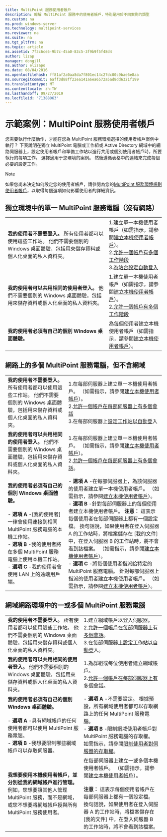```yaml
---
title: MultiPoint 服務使用者帳戶
description: 瞭解 MultiPoint 服務中的使用者帳戶，特別是用於不同案例的類型
ms.custom: na
ms.prod: windows-server
ms.technology: multipoint-services
ms.reviewer: na
ms.suite: na
ms.tgt_pltfrm: na
ms.topic: article
ms.assetid: 7f3c6ce5-9b7c-45a0-83c5-3f9b9f5f48d4
author: lizap
manager: dongill
ms.author: elizapo
ms.date: 08/04/2016
ms.openlocfilehash: ff81af2a0aa8da7f801ec14c27dc00c9bae6e8aa
ms.sourcegitcommit: 6aff3d88ff22ea141a6ea6572a5ad8dd6321f199
ms.translationtype: MT
ms.contentlocale: zh-TW
ms.lasthandoff: 09/27/2019
ms.locfileid: "71388963"
---
```

# <a name="example-scenarios-multipoint-services-user-accounts"></a>示範案例：MultiPoint 服務使用者帳戶
您需要執行什麼動作，才能在您為 MultiPoint 服務環境選擇的使用者帳戶案例中執行？ 下表說明在獨立 MultiPoint 電腦或工作組或 Active Directory 網域中的網路伺服器上，設定使用者帳戶和準備工作站以進行共用或個別使用者帳戶時，所要執行的每項工作。 選擇適用于您環境的案例。 然後遵循表格中的連結來完成每個必要的設定工作。  
  
> [!NOTE]  
> 如果您尚未決定如何設定您的使用者帳戶，請參閱為您的[MultiPoint 服務環境規劃使用者帳戶](Plan-user-accounts-for-your-MultiPoint-services-environment.md)，以取得每個選項如何影響使用者的詳細資訊。  
  
## <a name="single-multipoint-services-computer-in-a-stand-alone-environment-no-network"></a>獨立環境中的單一 MultiPoint 服務電腦（沒有網路）  
  
|||  
|-|-|  
|**我的使用者不需要登入。** 所有使用者都可以使用這些工作站。 他們不需要個別的 Windows 桌面體驗，包括用來儲存資料或個人化桌面的私人資料夾。|1.建立單一本機使用者帳戶（如需指示，請參閱[建立本機使用者帳戶](Create-local-user-accounts.md)）。<br />2.[允許一個帳戶有多個工作階段](Allow-one-account-to-have-multiple-sessions.md)<br />3.[為站台設定自動登入](Configure-stations-for-automatic-logon.md)|  
|**我的使用者可以共用相同的使用者登入。** 他們不需要個別的 Windows 桌面體驗，包括用來儲存資料或個人化桌面的私人資料夾。|1.建立單一本機使用者帳戶（如需指示，請參閱[建立本機使用者帳戶](Create-local-user-accounts.md)）。<br />2.[允許一個帳戶有多個工作階段](Allow-one-account-to-have-multiple-sessions.md)|  
|**我的使用者必須有自己的個別 Windows 桌面體驗。**|為每個使用者建立本機使用者帳戶（如需指示，請參閱[建立本機使用者帳戶](Create-local-user-accounts.md)）。|  
  
## <a name="multiple-multipoint-services-computers-on-a-network-but-with-no-domain"></a>網路上的多個 MultiPoint 服務電腦，但不含網域  
  
|||  
|-|-|  
|**我的使用者不需要登入。** 所有使用者都可以使用這些工作站。 他們不需要個別的 Windows 桌面體驗，包括用來儲存資料或個人化桌面的私人資料夾。|1.在每部伺服器上建立單一本機使用者帳戶。 （如需指示，請參閱[建立本機使用者帳戶](Create-local-user-accounts.md)）。<br />2.[允許一個帳戶在每部伺服器上有多個會話](Allow-one-account-to-have-multiple-sessions.md)<br />3.在每部伺服器上[設定工作站以自動登](Configure-stations-for-automatic-logon.md)入|  
|**我的使用者可以共用相同的使用者登入。** 他們不需要個別的 Windows 桌面體驗，包括用來儲存資料或個人化桌面的私人資料夾。|1.在每部伺服器上建立單一本機使用者帳戶。 （如需指示，請參閱[建立本機使用者帳戶](Create-local-user-accounts.md)）。<br />2.[允許一個帳戶在每部伺服器上有多個會話](Allow-one-account-to-have-multiple-sessions.md)。|  
|**我的使用者必須有自己的個別 Windows 桌面體驗。**<br /><br />-   **選項 A** -[我的使用者] 一律會使用連接到相同 MultiPoint 服務電腦的本機工作站。<br />-   **選項 B** -我的使用者將在多個 MultiPoint 服務電腦上使用本機工作站。<br />-   **選項 C** -我的使用者會使用 LAN 上的遠端用戶端。|-   **選項 A** -在每部伺服器上，為該伺服器的使用者建立單一本機使用者帳戶。 （如需指示，請參閱[建立本機使用者帳戶](Create-local-user-accounts.md)）。<br />-   **選項 B** -針對每部伺服器上的每個使用者建立本機使用者帳戶。 **注意：** 這表示每個使用者在每部伺服器上都有一個設定檔。 換句話說，如果使用者在登入伺服器 A 的工作站時，將檔案儲存在 [我的文件] 中，在登入伺服器 B 的工作站時，將不會看到該檔案。 （如需指示，請參閱[建立本機使用者帳戶](Create-local-user-accounts.md)）。<br />-   **選項 C** -將每個使用者指派給特定的 MultiPoint 服務電腦。 針對每部伺服器上指派的使用者建立本機使用者帳戶。 （如需指示，請參閱[建立本機使用者帳戶](Create-local-user-accounts.md)）。|  
  
## <a name="one-or-more-multipoint-services-computers-in-a-domain-network-environment"></a>網域網路環境中的一或多個 MultiPoint 服務電腦  
  
|||  
|-|-|  
|**我的使用者不需要登入。** 所有使用者都可以使用這些工作站。 他們不需要個別的 Windows 桌面體驗，包括用來儲存資料或個人化桌面的私人資料夾。|1.建立網域帳戶以登入伺服器。<br />2.[允許一個帳戶在每部伺服器上有多個會話](Allow-one-account-to-have-multiple-sessions.md)。<br />3.在每部伺服器上[設定工作站以自動登](Configure-stations-for-automatic-logon.md)入。|  
|**我的使用者可以共用相同的使用者登入。** 他們不需要個別的 Windows 桌面體驗，包括用來儲存資料或個人化桌面的私人資料夾。|1.為群組或每位使用者建立網域帳戶。<br />2.[允許一個帳戶在每部伺服器上有多個會話](Allow-one-account-to-have-multiple-sessions.md)。|  
|**我的使用者必須有自己的個別 Windows 桌面體驗。**<br /><br />-   **選項 A** -具有網域帳戶的任何使用者都可以使用 MultiPoint 服務電腦。<br />-   **選項 B** -我想要限制哪些網域帳戶可以存取伺服器。|-   **選項 A** -不需要設定。 根據預設，所有網域使用者都可以存取網路上的任何 MultiPoint 服務電腦。<br />-   **選項 B** -限制網域使用者帳戶對 MultiPoint 服務電腦的存取權。 如需指示，請參閱[限制使用者對伺服器的存取權](limit-users--access-to-the-server-in-multipoint-services.md)。|  
|**我想要使用本機使用者帳戶，並分別從我的網域帳戶進行管理。** 例如，您想要讓其他人管理 MultiPoint 服務，而不是網域，或您不想要將網域帳戶授與所有 MultiPoint 服務使用者。|在每部伺服器上建立一或多個本機使用者帳戶。 （如需指示，請參閱[建立本機使用者帳戶](Create-local-user-accounts.md)）。<br /><br />**注意：** 這表示每個使用者帳戶在每部伺服器上都有一個設定檔。 換句話說，如果使用者在登入伺服器 A 的工作站時，將檔案儲存在 [我的文件] 中，在登入伺服器 B 的工作站時，將不會看到該檔案。|  